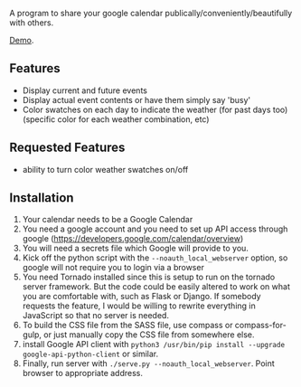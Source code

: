 A program to share your google calendar publically/conveniently/beautifully with others.


[Demo](http://learnnation.org/schedule.html).


## Features

  * Display current and future events
  * Display actual event contents or have them simply say 'busy'
  * Color swatches on each day to indicate the weather (for past days too) (specific color for each weather combination, etc)

## Requested Features

  * ability to turn color weather swatches on/off

## Installation

  1. Your calendar needs to be a Google Calendar
  2. You need a google account and you need to set up API access through google (https://developers.google.com/calendar/overview)
  3. You will need a secrets file which Google will provide to you.
  4. Kick off the python script with the `--noauth_local_webserver` option, so google will not require you to login via a browser
  5. You need Tornado installed since this is setup to run on the tornado server framework.  But the code could be easily altered to work on what you are comfortable with, such as Flask or Django.  If somebody requests the feature, I would be willing to rewrite everything in JavaScript so that no server is needed.
  6. To build the CSS file from the SASS file, use compass or compass-for-gulp, or just manually copy the CSS file from somewhere else.
  7. install Google API client with `python3 /usr/bin/pip install --upgrade google-api-python-client` or similar.
  8. Finally, run server with `./serve.py --noauth_local_webserver`.  Point browser to appropriate address.
